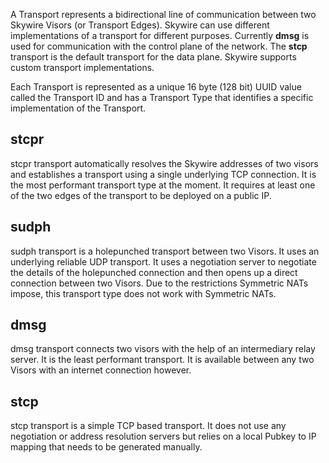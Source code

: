 
A Transport represents a bidirectional line of communication between two Skywire Visors (or Transport Edges). Skywire can use different implementations of a transport for different purposes. Currently **dmsg** is used for communication with the control plane of the network. The **stcp** transport is the default transport for the data plane. Skywire supports custom transport implementations.

Each Transport is represented as a unique 16 byte (128 bit) UUID value called the Transport ID and has a Transport Type that identifies a specific implementation of the Transport.

## stcpr

stcpr transport automatically resolves the Skywire addresses of two visors and establishes a transport using a single underlying TCP connection. It is the most performant transport type at the moment. It requires at least one of the two edges of the transport to be deployed on a public IP.

## sudph

sudph transport is a holepunched transport between two Visors. It uses an underlying reliable UDP transport. It uses a negotiation server to negotiate the details of the holepunched connection and then opens up a direct connection between two Visors. Due to the restrictions Symmetric NATs impose, this transport type does not work with Symmetric NATs.

## dmsg

dmsg transport connects two visors with the help of an intermediary relay server. It is the least performant transport. It is available between any two Visors with an internet connection however.

## stcp

stcp transport is a simple TCP based transport. It does not use any negotiation or address resolution servers but relies on a local Pubkey to IP mapping that needs to be generated manually.
